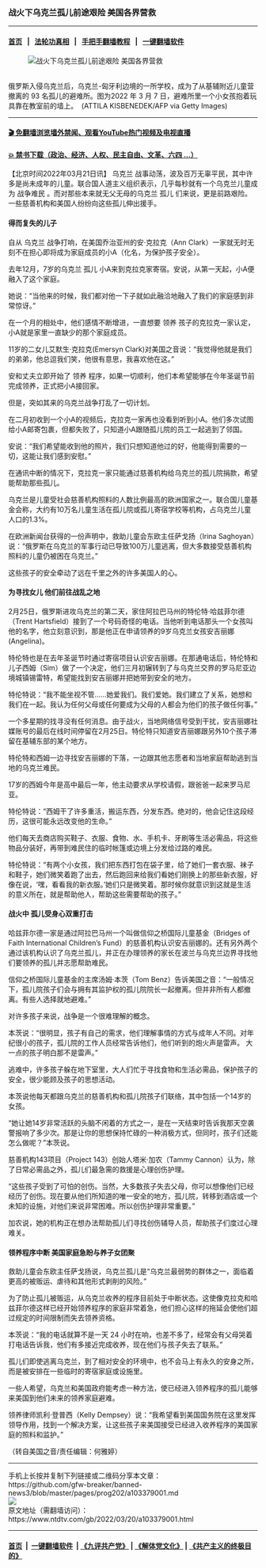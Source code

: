 ### 战火下乌克兰孤儿前途艰险 美国各界营救
------------------------

#### [首页](https://github.com/gfw-breaker/banned-news3/blob/master/README.md) &nbsp;&nbsp;|&nbsp;&nbsp; [法轮功真相](https://github.com/begood0513/basic/blob/master/README.md)  &nbsp;&nbsp;|&nbsp;&nbsp; [手把手翻墙教程](https://github.com/gfw-breaker/guides/wiki)  &nbsp;&nbsp;|&nbsp;&nbsp; [一键翻墙软件](https://github.com/gfw-breaker/nogfw/blob/master/README.md)  



<div><div class="featured_image">
 <figure>
  <img alt="战火下乌克兰孤儿前途艰险 美国各界营救" src="https://i.ntdtv.com/assets/uploads/2022/03/GettyImages-1239025870-1-800x450.jpg"/>
 </figure><br/>
 <span class="caption">
  俄罗斯入侵乌克兰后，乌克兰-匈牙利边境的一所学校，成为了从基辅附近儿童营撤离的 93 名孤儿的避难所。图为2022 年 3 月 7 日，避难所里一个小女孩抱着玩具靠在教室前的墙上。  (ATTILA KISBENEDEK/AFP via Getty Images)
 </span>
</div>
</div><hr/>

#### [ 🎬  免翻墙浏览墙外禁闻、观看YouTube热门视频及电视直播](https://github.com/gfw-breaker/HelloWorld)

#### [ 💥  禁书下载（政治、经济、人权、民主自由、文革、六四 ...）](https://github.com/gfw-breaker/books/blob/master/README.md)

<div><div class="post_content" itemprop="articleBody">
 <p>
  【北京时间2022年03月21日讯】
  <ok href="https://www.ntdtv.com/gb/乌克兰.htm">
   乌克兰
  </ok>
  战事动荡，波及百万无辜平民，其中许多是尚未成年的儿童。联合国人道主义组织表示，几乎每秒就有一个乌克兰儿童成为
  <ok href="https://www.ntdtv.com/gb/战争难民.htm">
   战争难民
  </ok>
  。而对那些本来就无父无母的乌克兰
  <ok href="https://www.ntdtv.com/gb/孤儿.htm">
   孤儿
  </ok>
  们来说，更是前路艰险。一些慈善机构和美国人纷纷向这些孤儿伸出援手。
 </p>
 <h4>
  得而复失的儿子
 </h4>
 <p>
  自从
  <ok href="https://www.ntdtv.com/gb/乌克兰.htm">
   乌克兰
  </ok>
  战争打响，在美国乔治亚州的安·克拉克（Ann Clark）一家就无时无刻不在担心即将成为家庭成员的小A（化名，为保护孩子安全）。
 </p>
 <p>
  去年12月，7岁的乌克兰
  <ok href="https://www.ntdtv.com/gb/孤儿.htm">
   孤儿
  </ok>
  小A来到克拉克家寄宿。安说，从第一天起，小A便融入了这个家庭。
 </p>
 <p>
  她说：“当他来的时候，我们都对他一下子就如此融洽地融入了我们的家庭感到非常惊讶。”
 </p>
 <p>
  在一个月的相处中，他们感情不断增进，一直想要
  <ok href="https://www.ntdtv.com/gb/领养.htm">
   领养
  </ok>
  孩子的克拉克一家认定，小A就是家里一直缺少的那个家庭成员。
 </p>
 <p>
  11岁的二女儿艾默生·克拉克(Emersyn Clark)对美国之音说：“我觉得他就是我们的弟弟，他总逗我们笑，他很有意思，我喜欢他在这。”
 </p>
 <p>
  安和丈夫立即开始了
  <ok href="https://www.ntdtv.com/gb/领养.htm">
   领养
  </ok>
  程序，如果一切顺利，他们本希望能够在今年圣诞节前完成领养，正式把小A接回家。
 </p>
 <p>
  但是，突如其来的乌克兰战争打乱了一切计划。
 </p>
 <p>
  在二月初收到一个小A的视频后，克拉克一家再也没看到听到小A。他们多次试图给小A邮寄包裹，但都失败了，只知道小A跟随孤儿院的员工一起逃到了邻国。
 </p>
 <p>
  安说：“我们希望能收到他的照片，我们只想知道他过的好，他能得到需要的一切，这能让我们感到安慰。”
 </p>
 <p>
  在通讯中断的情况下，克拉克一家只能通过慈善机构给乌克兰的孤儿院捐款，希望能帮助那些孤儿。
 </p>
 <p>
  乌克兰是儿童受社会慈善机构照料的人数比例最高的欧洲国家之一。联合国儿童基金会称，大约有10万名儿童生活在孤儿院或孤儿寄宿学校等机构，占乌克兰儿童人口的1.3%。
 </p>
 <p>
  在欧洲新闻台获得的一份声明中，救助儿童会东欧主任萨戈扬（Irina Saghoyan）说：“俄罗斯在乌克兰的军事行动已导致100万儿童逃离，但大多数接受慈善机构照料的儿童仍被困在乌克兰。”
 </p>
 <p>
  这些孩子的安全牵动了远在千里之外的许多美国人的心。
 </p>
 <h4>
  为寻找女儿 他们前往战乱之地
 </h4>
 <p>
  2月25日，俄罗斯进攻乌克兰的第二天，家住阿拉巴马州的特伦特·哈兹菲尔德（Trent Hartsfield）接到了一个号码奇怪的电话。当他听到电话那头一个女孩叫他的名字，他立刻意识到，那是他正在申请领养的9岁乌克兰女孩安吉丽娜(Angelina)。
 </p>
 <p>
  特伦特也是在去年圣诞节时通过寄宿项目认识安吉丽娜。在那通电话后，特伦特和儿子西姆（Sim）做了一个决定，他们三月初辗转到了与乌克兰交界的罗马尼亚边境城镇锡雷特，希望能找到安吉丽娜并把她带到安全的地方。
 </p>
 <p>
  特伦特说：“我不能坐视不管……她爱我们。我们爱她。我们建立了关系，她想和我们在一起。我认为任何父母或任何要成为父母的人都会为他们的孩子做任何事。”
 </p>
 <p>
  一个多星期的找寻没有任何消息。由于战火，当地网络信号受到干扰，安吉丽娜社媒账号的最后在线时间停留在2月25日。特伦特只知道安吉丽娜跟另外10个孩子滞留在基辅东部的某个地方。
 </p>
 <p>
  特伦特和西姆一边寻找安吉丽娜的下落，一边跟其他志愿者和当地家庭帮助逃到当地的乌克兰难民。
 </p>
 <p>
  17岁的西姆今年是高中最后一年，他主动要求从学校请假，跟爸爸一起来罗马尼亚。
 </p>
 <p>
  特伦特说：“西姆干了许多重活，搬运东西，分发东西。绝对的，他会记住这段经历，这很可能永远改变他的生命。”
 </p>
 <p>
  他们每天去商店购买鞋子、衣服、食物、水、手机卡、牙刷等生活必需品，将这些物品分装好，再带到难民住的临时帐篷或边境上分发给过路的难民。
 </p>
 <p>
  特伦特说：“有两个小女孩，我们把东西打包在袋子里，给了她们一套衣服、袜子和鞋子，她们微笑着跑了出去，然后跑回来给我们看她们刚换上的那些新衣服，好像在说，‘嘿，看看我的新衣服。’她们只是微笑着。那时候你就意识到这就是生活的意义所在，就是帮助他人，帮助这些需要帮助的孩子。”
 </p>
 <h4>
  战火中 孤儿受身心双重打击
 </h4>
 <p>
  哈兹菲尔德一家是通过阿拉巴马州一个叫做信仰之桥国际儿童基金（Bridges of Faith International Children’s Fund）的慈善机构认识安吉丽娜的。还有另外两个通过该机构认识了乌克兰孤儿，并正在办理领养的家长在波兰与乌克兰边界寻找他们要领养的孤儿并志愿帮助难民。
 </p>
 <p>
  信仰之桥国际儿童基金的主席汤姆·本茨（Tom Benz）告诉美国之音：“一般情况下，孤儿院孩子们会与拥有其监护权的孤儿院院长一起撤离。但并非所有人都撤离。有些人选择就地避难。”
 </p>
 <p>
  对许多孩子来说，战争是一个很难理解的概念。
 </p>
 <p>
  本茨说：“很明显，孩子有自己的需求，他们理解事情的方式与成年人不同。对年纪很小的孩子，孤儿院的工作人员经常告诉他们，他们听到的炮火声是雷声。 大一点的孩子明白那不是雷声。”
 </p>
 <p>
  逃难中，许多孩子躲在地下室里，大人们忙于寻找食物和生活必需品，保护孩子的安全，很少能顾及孩子的思想活动。
 </p>
 <p>
  本茨说他每天都跟乌克兰的慈善机构和孤儿院孩子们联络，其中包括一个14岁的女孩。
 </p>
 <p>
  “她让她14岁非常活跃的头脑不闲着的方式之一，是在一天结束时告诉我那天空袭警报响了多少次。那是让你的思想保持忙碌的一种消极方式，但同时，孩子们还能怎么做呢？”本茨说。
 </p>
 <p>
  慈善机构143项目（Project 143）创始人塔米·加农（Tammy Cannon）认为，除了日常必需品之外，孤儿们最急需的救援是心理创伤护理。
 </p>
 <p>
  “这些孩子受到了可怕的创伤。当然，大多数孩子失去父母，你可以想像他们已经经历了创伤。现在要从他们所知道的唯一安全的地方，孤儿院，转移到酒店或一个未知的设施，对他们来说非常困难。所以创伤护理非常重要。”
 </p>
 <p>
  加农说，她的机构正在想办法帮助孤儿们寻找创伤辅导人员，帮助孩子们度过心理难关。
 </p>
 <h4>
  领养程序中断 美国家庭急盼与养子女团聚
 </h4>
 <p>
  救助儿童会东欧主任萨戈扬说，乌克兰孤儿是“乌克兰最弱势的群体之一，面临着更高的被贩运、虐待和其他形式剥削的风险。”
 </p>
 <p>
  为了防止孤儿被贩运，从乌克兰收养的程序目前处于中断状态。这使像克拉克和哈兹菲尔德这样已经开始领养程序的家庭非常着急，他们担心这样的拖延会使他们超过规定的时间限制而失去领养资格。
 </p>
 <p>
  本茨说：“我的电话就算不是一天 24 小时在响，也差不多了，经常会有父母哭着打电话告诉我，他们有多接近完成收养，现在他们与孩子失去了联系。”
 </p>
 <p>
  孤儿们即使逃离乌克兰，到了相对安全的环境中，也不会马上有永久的安身之所，而是被安排在一些临时的寄宿家庭或设施里。
 </p>
 <p>
  一些人希望，乌克兰和美国政府能考虑一种方法，使已经进入领养程序的孤儿能够来美国到他们未来的领养家庭避难。
 </p>
 <p>
  领养律师凯利·登普西（Kelly Dempsey）说：“我希望看到美国国务院在这里发挥领导作用，找到一个解决方案，让这些孩子来美国接受已经进入收养程序的美国家庭的照料和监护。”
 </p>
 <p>
  （转自美国之音/责任编辑：何雅婷）
 </p>
 <div class="single_ad">
 </div>
</div>
</div>
<hr/>
手机上长按并复制下列链接或二维码分享本文章：<br/>
https://github.com/gfw-breaker/banned-news3/blob/master/pages/prog202/a103379001.md <br/>
<a href='https://github.com/gfw-breaker/banned-news3/blob/master/pages/prog202/a103379001.md'><img src='https://github.com/gfw-breaker/banned-news3/blob/master/pages/prog202/a103379001.md.png'/></a> <br/>
原文地址（需翻墙访问）：https://www.ntdtv.com/gb/2022/03/20/a103379001.html


------------------------
#### [首页](https://github.com/gfw-breaker/banned-news3/blob/master/README.md) &nbsp;|&nbsp; [一键翻墙软件](https://github.com/gfw-breaker/nogfw/blob/master/README.md) &nbsp;| [《九评共产党》](https://github.com/gfw-breaker/9ping.md/blob/master/README.md#九评之一评共产党是什么) | [《解体党文化》](https://github.com/gfw-breaker/jtdwh.md/blob/master/README.md) | [《共产主义的终极目的》](https://github.com/gfw-breaker/gczydzjmd.md/blob/master/README.md)


<img src='http://gfw-breaker.win/banned-news3/pages/prog202/a103379001.md' width='0px' height='0px'/>